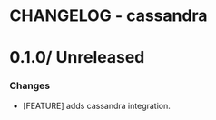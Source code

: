 # CHANGELOG - cassandra

0.1.0/ Unreleased
==================

### Changes

* [FEATURE] adds cassandra integration.
